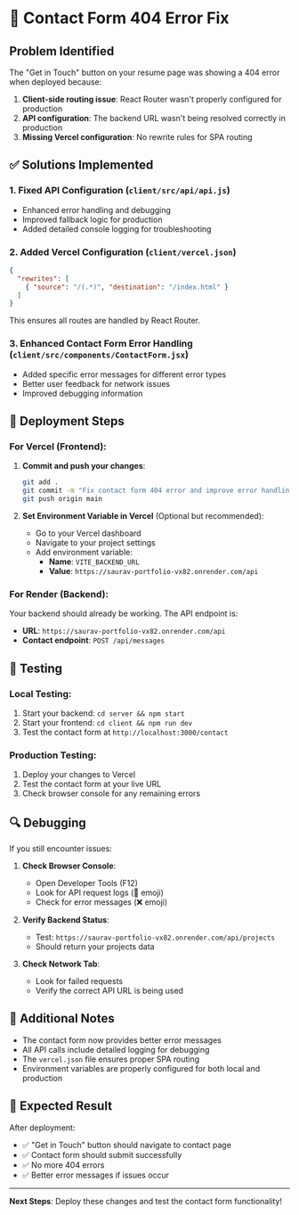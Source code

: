 # 🔧 Contact Form 404 Error Fix

## Problem Identified
The "Get in Touch" button on your resume page was showing a 404 error when deployed because:

1. **Client-side routing issue**: React Router wasn't properly configured for production
2. **API configuration**: The backend URL wasn't being resolved correctly in production
3. **Missing Vercel configuration**: No rewrite rules for SPA routing

## ✅ Solutions Implemented

### 1. Fixed API Configuration (`client/src/api/api.js`)
- Enhanced error handling and debugging
- Improved fallback logic for production
- Added detailed console logging for troubleshooting

### 2. Added Vercel Configuration (`client/vercel.json`)
```json
{
  "rewrites": [
    { "source": "/(.*)", "destination": "/index.html" }
  ]
}
```
This ensures all routes are handled by React Router.

### 3. Enhanced Contact Form Error Handling (`client/src/components/ContactForm.jsx`)
- Added specific error messages for different error types
- Better user feedback for network issues
- Improved debugging information

## 🚀 Deployment Steps

### For Vercel (Frontend):
1. **Commit and push your changes**:
   ```bash
   git add .
   git commit -m "Fix contact form 404 error and improve error handling"
   git push origin main
   ```

2. **Set Environment Variable in Vercel** (Optional but recommended):
   - Go to your Vercel dashboard
   - Navigate to your project settings
   - Add environment variable:
     - **Name**: `VITE_BACKEND_URL`
     - **Value**: `https://saurav-portfolio-vx82.onrender.com/api`

### For Render (Backend):
Your backend should already be working. The API endpoint is:
- **URL**: `https://saurav-portfolio-vx82.onrender.com/api`
- **Contact endpoint**: `POST /api/messages`

## 🧪 Testing

### Local Testing:
1. Start your backend: `cd server && npm start`
2. Start your frontend: `cd client && npm run dev`
3. Test the contact form at `http://localhost:3000/contact`

### Production Testing:
1. Deploy your changes to Vercel
2. Test the contact form at your live URL
3. Check browser console for any remaining errors

## 🔍 Debugging

If you still encounter issues:

1. **Check Browser Console**:
   - Open Developer Tools (F12)
   - Look for API request logs (🚀 emoji)
   - Check for error messages (❌ emoji)

2. **Verify Backend Status**:
   - Test: `https://saurav-portfolio-vx82.onrender.com/api/projects`
   - Should return your projects data

3. **Check Network Tab**:
   - Look for failed requests
   - Verify the correct API URL is being used

## 📝 Additional Notes

- The contact form now provides better error messages
- All API calls include detailed logging for debugging
- The `vercel.json` file ensures proper SPA routing
- Environment variables are properly configured for both local and production

## 🎯 Expected Result

After deployment:
- ✅ "Get in Touch" button should navigate to contact page
- ✅ Contact form should submit successfully
- ✅ No more 404 errors
- ✅ Better error messages if issues occur

---

**Next Steps**: Deploy these changes and test the contact form functionality!
